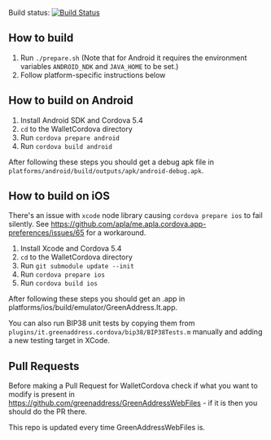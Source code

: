 Build status: [![Build Status](https://travis-ci.org/greenaddress/WalletCordova.png?branch=master)](https://travis-ci.org/greenaddress/WalletCordova)

## How to build

 1. Run `./prepare.sh` (Note that for Android it requires the environment variables `ANDROID_NDK` and `JAVA_HOME` to be set.)
 2. Follow platform-specific instructions below

## How to build on Android

 1. Install Android SDK and Cordova 5.4
 2. `cd` to the WalletCordova directory
 3. Run `cordova prepare android`
 4. Run `cordova build android`

After following these steps you should get a debug apk file in `platforms/android/build/outputs/apk/android-debug.apk`.

## How to build on iOS

There's an issue with `xcode` node library causing `cordova prepare ios` to fail silently. See https://github.com/apla/me.apla.cordova.app-preferences/issues/65 for a workaround.

 1. Install Xcode and Cordova 5.4
 2. `cd` to the WalletCordova directory
 3. Run `git submodule update --init`
 4. Run `cordova prepare ios`
 5. Run `cordova build ios`

After following these steps you should get an .app in platforms/ios/build/emulator/GreenAddress.It.app.

You can also run BIP38 unit tests by copying them from `plugins/it.greenaddress.cordova/bip38/BIP38Tests.m` manually and adding a new testing target in XCode.

## Pull Requests

Before making a Pull Request for WalletCordova check if what you want to modify is present in https://github.com/greenaddress/GreenAddressWebFiles - if it is then you should do the PR there.

This repo is updated every time GreenAddressWebFiles is.
